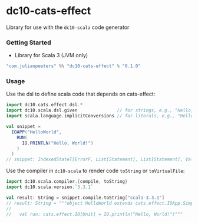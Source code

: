 # dc10-cats-effect
Library for use with the `dc10-scala` code generator

### Getting Started
 - Library for Scala 3 (JVM only)

```scala
"com.julianpeeters" %% "dc10-cats-effect" % "0.1.0"
```

### Usage

Use the dsl to define scala code that depends on cats-effect:

```scala
import dc10.cats.effect.dsl.*
import dc10.scala.dsl.given               // for strings, e.g., "Hello, World!"
import scala.language.implicitConversions // for literals, e.g., "Hello, World!"

val snippet =
  IOAPP("HelloWorld",
    RUN(
      IO.PRINTLN("Hello, World!")
    )
  )
// snippet: IndexedStateT[ErrorF, List[Statement], List[Statement], ValueExpr[IO[Unit]]] = cats.data.IndexedStateT@dfdf230
```

Use the compiler in `dc10-scala` to render code `toString` or `toVirtualFile`:

```scala
import dc10.scala.compiler.{compile, toString}
import dc10.scala.version.`3.3.1`

val result: String = snippet.compile.toString["scala-3.3.1"]
// result: String = """object HelloWorld extends cats.effect.IOApp.Simple:
// 
//   val run: cats.effect.IO[Unit] = IO.println("Hello, World!")"""
```